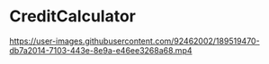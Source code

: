 # CreditCalculator
 

https://user-images.githubusercontent.com/92462002/189519470-db7a2014-7103-443e-8e9a-e46ee3268a68.mp4

